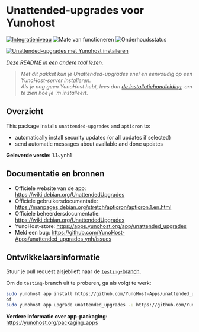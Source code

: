 <!--
NB: Deze README is automatisch gegenereerd door <https://github.com/YunoHost/apps/tree/master/tools/readme_generator>
Hij mag NIET handmatig aangepast worden.
-->

# Unattended-upgrades voor Yunohost

[![Integratieniveau](https://dash.yunohost.org/integration/unattended_upgrades.svg)](https://ci-apps.yunohost.org/ci/apps/unattended_upgrades/) ![Mate van functioneren](https://ci-apps.yunohost.org/ci/badges/unattended_upgrades.status.svg) ![Onderhoudsstatus](https://ci-apps.yunohost.org/ci/badges/unattended_upgrades.maintain.svg)

[![Unattended-upgrades met Yunohost installeren](https://install-app.yunohost.org/install-with-yunohost.svg)](https://install-app.yunohost.org/?app=unattended_upgrades)

*[Deze README in een andere taal lezen.](./ALL_README.md)*

> *Met dit pakket kun je Unattended-upgrades snel en eenvoudig op een YunoHost-server installeren.*  
> *Als je nog geen YunoHost hebt, lees dan [de installatiehandleiding](https://yunohost.org/install), om te zien hoe je 'm installeert.*

## Overzicht

This package installs `unattended-upgrades` and `apticron` to:

* automatically install security updates (or all updates if selected)
* send automatic messages about available and done updates


**Geleverde versie:** 1.1~ynh1
## Documentatie en bronnen

- Officiele website van de app: <https://wiki.debian.org/UnattendedUpgrades>
- Officiele gebruikersdocumentatie: <https://manpages.debian.org/stretch/apticron/apticron.1.en.html>
- Officiele beheerdersdocumentatie: <https://wiki.debian.org/UnattendedUpgrades>
- YunoHost-store: <https://apps.yunohost.org/app/unattended_upgrades>
- Meld een bug: <https://github.com/YunoHost-Apps/unattended_upgrades_ynh/issues>

## Ontwikkelaarsinformatie

Stuur je pull request alsjeblieft naar de [`testing`-branch](https://github.com/YunoHost-Apps/unattended_upgrades_ynh/tree/testing).

Om de `testing`-branch uit te proberen, ga als volgt te werk:

```bash
sudo yunohost app install https://github.com/YunoHost-Apps/unattended_upgrades_ynh/tree/testing --debug
of
sudo yunohost app upgrade unattended_upgrades -u https://github.com/YunoHost-Apps/unattended_upgrades_ynh/tree/testing --debug
```

**Verdere informatie over app-packaging:** <https://yunohost.org/packaging_apps>

